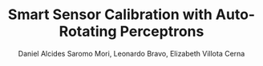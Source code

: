 ---
paperId: 19
author: Daniel Alcides Saromo Mori, Leonardo Bravo, Elizabeth Villota Cerna
publicationauthor: Saromo Mori, D. A. et al.
title: Smart Sensor Calibration with Auto-Rotating Perceptrons
pdf: --
poster: Oral_Daniel_Saromo
alt: --
type: Oral
topic: Applications
subtopic: Deep Learning
link: 
conference: icml
year: 2020
tags: icml-2020-op
location: Virtual
---